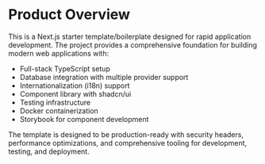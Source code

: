 # Product Overview

This is a Next.js starter template/boilerplate designed for rapid application development. The project provides a comprehensive foundation for building modern web applications with:

- Full-stack TypeScript setup
- Database integration with multiple provider support
- Internationalization (i18n) support
- Component library with shadcn/ui
- Testing infrastructure
- Docker containerization
- Storybook for component development

The template is designed to be production-ready with security headers, performance optimizations, and comprehensive tooling for development, testing, and deployment.